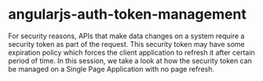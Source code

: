 # angularjs-auth-token-management

For security reasons, APIs that make data changes on a system require a security token as part of the request. This security token may have some expiration policy which forces the client application to refresh it after certain period of time.  In this session, we take a look at how the security token can be managed on a Single Page Application with no page refresh.

